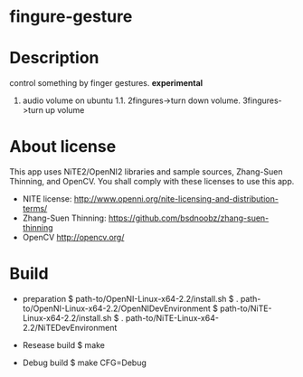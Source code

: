 fingure-gesture
===============

# Description
control something by finger gestures.
**experimental**

1. audio volume on ubuntu
1.1. 2fingures->turn down volume. 3fingures->turn up volume


# About license
This app uses NiTE2/OpenNI2 libraries and sample sources, Zhang-Suen Thinning, and OpenCV.
You shall comply with these licenses to use this app.

* NITE license:
 http://www.openni.org/nite-licensing-and-distribution-terms/
* Zhang-Suen Thinning:
 https://github.com/bsdnoobz/zhang-suen-thinning
* OpenCV
 http://opencv.org/

# Build

* preparation
    $ path-to/OpenNI-Linux-x64-2.2/install.sh
    $ . path-to/OpenNI-Linux-x64-2.2/OpenNIDevEnvironment
    $ path-to/NiTE-Linux-x64-2.2/install.sh
    $ . path-to/NiTE-Linux-x64-2.2/NiTEDevEnvironment

* Resease build
    $ make
* Debug build
    $ make CFG=Debug
